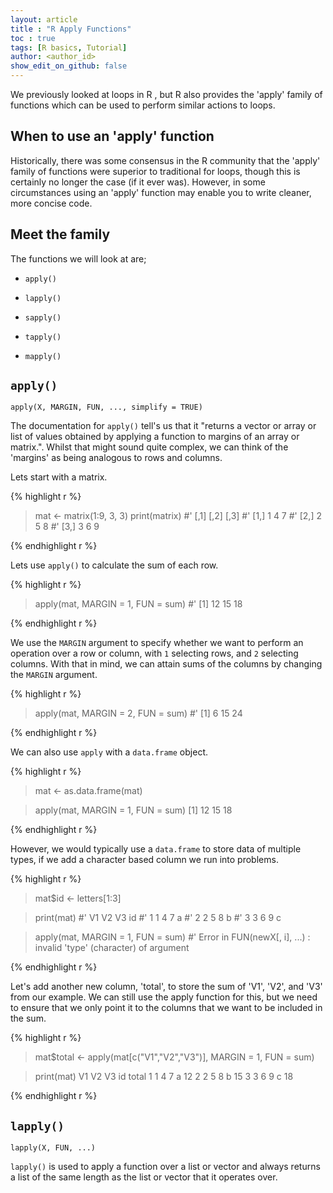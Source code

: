 ```yaml
---
layout: article
title : "R Apply Functions"
toc : true
tags: [R basics, Tutorial]
author: <author_id>
show_edit_on_github: false
---
```


We previously looked at loops in R , but R also provides the 'apply' family of functions which can be used to perform similar actions to loops.

## When to use an 'apply' function

Historically, there was some consensus in the R community that the 'apply' family of functions were superior to traditional for loops, though this is certainly no longer the case (if it ever was). However, in some circumstances using an 'apply' function may enable you to write cleaner, more concise code.

## Meet the family

The functions we will look at are;

* `apply()`

* `lapply()`

* `sapply()`

* `tapply()`

* `mapply()`

## `apply()`

`apply(X, MARGIN, FUN, ..., simplify = TRUE)`

The documentation for `apply()` tell's us that it "returns a vector or array or list of values obtained by applying a function to margins of an array or matrix.". Whilst that might sound quite complex, we can think of the 'margins' as being analogous to rows and columns. 

Lets start with a matrix.

{% highlight r %}

> mat <- matrix(1:9, 3, 3)
> print(matrix)
#'      [,1] [,2] [,3]
#' [1,]    1    4    7
#' [2,]    2    5    8
#' [3,]    3    6    9

{% endhighlight r %}

Lets use `apply()` to calculate the sum of each row.

{% highlight r %}

> apply(mat, MARGIN = 1, FUN = sum)
#' [1] 12 15 18

{% endhighlight r %}

We use the `MARGIN` argument to specify whether we want to perform an operation over a row or column, with `1` selecting rows, and `2` selecting columns. With that in mind, we can attain sums of the columns by changing the `MARGIN` argument.

{% highlight r %}

> apply(mat, MARGIN = 2, FUN = sum)
#' [1]  6 15 24

{% endhighlight r %}

We can also use `apply` with a `data.frame` object.


{% highlight r %}

>mat <- as.data.frame(mat)

> apply(mat, MARGIN = 1, FUN = sum)
[1] 12 15 18

{% endhighlight r %}

However, we would typically use a `data.frame` to store data of multiple types, if we add a character based column we run into problems.

{% highlight r %}

> mat$id <- letters[1:3]

> print(mat)
#'   V1 V2 V3 id
#' 1  1  4  7  a
#' 2  2  5  8  b
#' 3  3  6  9  c

> apply(mat, MARGIN = 1, FUN = sum)
#' Error in FUN(newX[, i], ...) : invalid 'type' (character) of argument

{% endhighlight r %}

Let's add another new column, 'total', to store the sum of 'V1', 'V2', and 'V3' from our example. We can still use the apply function for this, but we need to ensure that we only point it to the columns that we want to be included in the sum.

{% highlight r %}

> mat$total <- apply(mat[c("V1","V2","V3")], MARGIN = 1, FUN = sum)

> print(mat)
  V1 V2 V3 id total
1  1  4  7  a    12
2  2  5  8  b    15
3  3  6  9  c    18

{% endhighlight r %}

## `lapply()`

`lapply(X, FUN, ...)`

`lapply()` is used to apply a function over a list or vector and always returns a list of the same length as the list or vector that it operates over.


